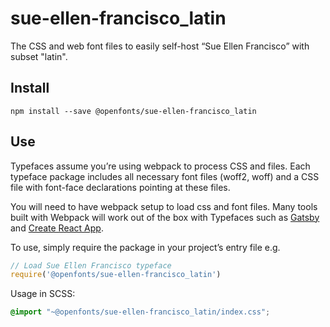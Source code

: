 
# sue-ellen-francisco_latin

The CSS and web font files to easily self-host “Sue Ellen Francisco” with subset "latin".

## Install

`npm install --save @openfonts/sue-ellen-francisco_latin`

## Use

Typefaces assume you’re using webpack to process CSS and files. Each typeface
package includes all necessary font files (woff2, woff) and a CSS file with
font-face declarations pointing at these files.

You will need to have webpack setup to load css and font files. Many tools built
with Webpack will work out of the box with Typefaces such as [Gatsby](https://github.com/gatsbyjs/gatsby)
and [Create React App](https://github.com/facebookincubator/create-react-app).

To use, simply require the package in your project’s entry file e.g.

```javascript
// Load Sue Ellen Francisco typeface
require('@openfonts/sue-ellen-francisco_latin')
```

Usage in SCSS:
```scss
@import "~@openfonts/sue-ellen-francisco_latin/index.css";
```

